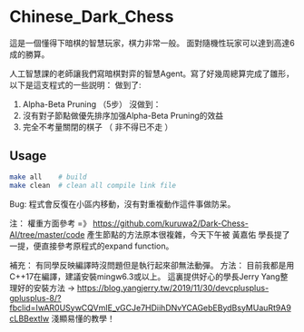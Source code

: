 # Chinese_Dark_Chess

這是一個懂得下暗棋的智慧玩家，棋力非常一般。
面對隨機性玩家可以達到高達6成的勝算。

人工智慧課的老師讓我們寫暗棋對弈的智慧Agent。寫了好幾周總算完成了雛形，以下是這支程式的一些説明：
做到了:
1. Alpha-Beta Pruning （5步）
沒做到：
1. 沒有對子節點做優先排序加强Alpha-Beta Pruning的效益
2. 完全不考量關閉的棋子 （ 非不得已不走 ）

## Usage

```bash
make all    # build
make clean  # clean all compile link file
```

Bug:
程式會反復在小區内移動，沒有對重複動作這件事做防呆。

注：
權重方面參考 =》 https://github.com/kuruwa2/Dark-Chess-AI/tree/master/code
產生節點的方法原本很複雜，今天下午被 黃嘉佑 學長提了一提，便直接參考原程式的expand function。

補充：
有同學反映編譯時沒問題但是執行起來卻無法動彈。
方法：
目前我都是用C++17在編譯，建議安裝mingw6.3或以上。
這裏提供好心的學長Jerry Yang整理好的安裝方法 -> https://blog.yangjerry.tw/2019/11/30/devcplusplus-gplusplus-8/?fbclid=IwAR0USywCQVmIE_vGCJe7HDiihDNvYCAGebEBydBsyMUauRt9A9cLBBextIw
淺顯易懂的教學！
